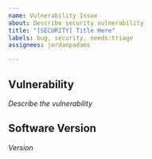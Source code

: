 ```yaml
---
name: Vulnerability Issue
about: Describe security vulnerability
title: "[SECURITY] Title Here"
labels: bug, security, needs:triage
assignees: jordanpadams

---
```


## Vulnerability
_Describe the vulnerability_

## Software Version
_Version_
